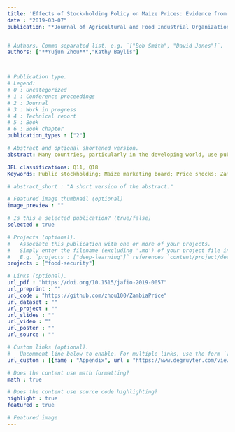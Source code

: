 ```yaml
---
title: 'Effects of Stock-holding Policy on Maize Prices: Evidence from Zambia'
date : "2019-03-07"
publication: "*Journal of Agricultural and Food Industrial Organization*"


# Authors. Comma separated list, e.g. `["Bob Smith", "David Jones"]`.
authors: ["**Yujun Zhou**","Kathy Baylis"]



# Publication type.
# Legend:
# 0 : Uncategorized
# 1 : Conference proceedings
# 2 : Journal
# 3 : Work in progress
# 4 : Technical report
# 5 : Book
# 6 : Book chapter
publication_types : ["2"]

# Abstract and optional shortened version.
abstract: Many countries, particularly in the developing world, use public stockholding programs to stabilize price for both farmers and consumers.  Governments directly purchase and store staple grains, and then sell them to processors or consumers often at a substantial subsidy. Despite the substantial costs of these stockholding programs, little is known about their effectiveness in mitigating the retail price swings. This paper estimates the effects of the purchase and sales activities of the Zambian Food Reserve Agency (FRA) on maize market prices across more than thirty markets in Zambia using monthly price data from 2003 to 2008. To deal with the endogeneity in purchases and sales, we use predicted FRA purchase and sales targets as instrumental variables. Controlling for other policies in place, we find evidence that FRA activities stabilize retail prices in the major district markets within the cropping year. Results show that FRA purchases raise local prices for surplus maize producers for about 5% on average during the time of harvest and FRA sales help to lower the price during the lean season up to 7%. On the other hand, we are only able to find evidence of the FRA reducing price volatility between years in a few district markets.

JEL classifications: Q11, Q18
Keywords: Public stockholding; Maize marketing board; Price shocks; Zambia

# abstract_short : "A short version of the abstract."

# Featured image thumbnail (optional)
image_preview : ""

# Is this a selected publication? (true/false)
selected : true

# Projects (optional).
#   Associate this publication with one or more of your projects.
#   Simply enter the filename (excluding '.md') of your project file in `content/project/`.
#   E.g. `projects : ["deep-learning"]` references `content/project/deep-learning.md`.
projects : ["food-security"]

# Links (optional).
url_pdf : "https://doi.org/10.1515/jafio-2019-0057"
url_preprint : ""
url_code : "https://github.com/zhou100/ZambiaPrice"
url_dataset : ""
url_project : ""
url_slides : ""
url_video : ""
url_poster : ""
url_source : ""

# Custom links (optional).
#   Uncomment line below to enable. For multiple links, use the form `[{...}, {...}, {...}]`.
url_custom : [{name : "Appendix", url : "https://www.degruyter.com/view/j/jafio.ahead-of-print/jafio-2019-0057/suppl/jafio-2019-0057ad.zip"}]

# Does the content use math formatting?
math : true

# Does the content use source code highlighting?
highlight : true
featured : true

# Featured image
---
```

